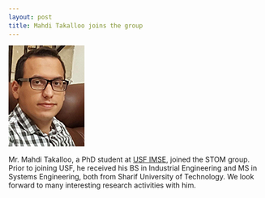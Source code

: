 ```yaml
---
layout: post
title: Mahdi Takalloo joins the group
---
```


![](/people/images/takalloo.jpg)

Mr. Mahdi Takalloo, a PhD student at <a href="http://imse.eng.usf.edu" target="_blank">USF IMSE</a>, joined the STOM group. Prior to joining USF, he received his BS in Industrial Engineering and MS in Systems Engineering, both from Sharif University of Technology. We look forward to many interesting research activities with him.
